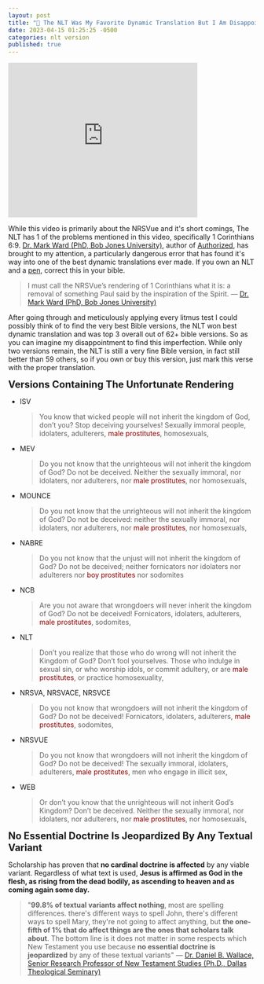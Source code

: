 ```yaml
---
layout: post
title: "📖 The NLT Was My Favorite Dynamic Translation But I Am Disappointed To Find This Single Error"
date: 2023-04-15 01:25:25 -0500
categories: nlt version
published: true
---
```


<iframe width="385" height="315" src="https://www.youtube.com/embed/CJOw_Po_UIA" title="YouTube video player" frameborder="0" allow="accelerometer; autoplay; clipboard-write; encrypted-media; gyroscope; picture-in-picture; web-share" allowfullscreen></iframe>

While this video is primarily about the NRSVue and it's short comings, The NLT has 1 of the problems mentioned in this video, specifically 1 Corinthians 6:9. [Dr. Mark Ward (PhD, Bob Jones University)](https://www.youtube.com/@markwardonwords), author of [Authorized](https://amzn.to/3SYHVT3), has brought to my attention, a particularly dangerous error that has found it's way into one of the best dynamic translations ever made. If you own an NLT and a [pen](https://amzn.to/3WDHFdd), correct this in your bible.

> I must call the NRSVue’s rendering of 1 Corinthians what it is: a removal of something Paul said by the inspiration of the Spirit. &mdash; [Dr. Mark Ward (PhD, Bob Jones University)](https://www.youtube.com/@markwardonwords)

After going through and meticulously applying every litmus test I could possibly think of to find the very best Bible versions, the NLT won best dynamic translation and was top 3 overall out of 62+ bible versions. So as you can imagine my disappointment to find this imperfection. While only two versions remain, the NLT is still a very fine Bible version, in fact still better than 59 others, so if you own or buy this version, just mark this verse with the proper translation.

<span style="font-weight:bold;font-size:1.4em;">Versions Containing The Unfortunate Rendering</span>

- ISV
    > You know that wicked people will not inherit the kingdom of God, don’t you? Stop deceiving yourselves! Sexually immoral people, idolaters, adulterers, <span style="color:darkred">male prostitutes</span>, homosexuals,
- MEV
    > Do you not know that the unrighteous will not inherit the kingdom of God? Do not be deceived. Neither the sexually immoral, nor idolaters, nor adulterers, nor <span style="color:darkred">male prostitutes</span>, nor homosexuals,
- MOUNCE
    > Do you not know that the unrighteous will not inherit the kingdom of God? Do not be deceived: neither the sexually immoral, nor idolaters, nor adulterers, nor <span style="color:darkred">male prostitutes</span>, nor homosexuals,
- NABRE
    > Do you not know that the unjust will not inherit the kingdom of God? Do not be deceived; neither fornicators nor idolaters nor adulterers nor <span style="color:darkred">boy prostitutes</span> nor sodomites
- NCB
    > Are you not aware that wrongdoers will never inherit the kingdom of God? Do not be deceived! Fornicators, idolaters, adulterers, <span style="color:darkred">male prostitutes</span>, sodomites,
- NLT
    > Don’t you realize that those who do wrong will not inherit the Kingdom of God? Don’t fool yourselves. Those who indulge in sexual sin, or who worship idols, or commit adultery, or are <span style="color:darkred">male prostitutes</span>, or practice homosexuality,
- NRSVA, NRSVACE, NRSVCE
    > Do you not know that wrongdoers will not inherit the kingdom of God? Do not be deceived! Fornicators, idolaters, adulterers, <span style="color:darkred">male prostitutes</span>, sodomites,
- NRSVUE
    > Do you not know that wrongdoers will not inherit the kingdom of God? Do not be deceived! The sexually immoral, idolaters, adulterers, <span style="color:darkred">male prostitutes</span>, men who engage in illicit sex,
- WEB
    > Or don’t you know that the unrighteous will not inherit God’s Kingdom? Don’t be deceived. Neither the sexually immoral, nor idolaters, nor adulterers, nor <span style="color:darkred">male prostitutes</span>, nor homosexuals,

<span style="font-weight:bold;font-size:1.4em;">No Essential Doctrine Is Jeopardized By Any Textual Variant</span>

Scholarship has proven that **no cardinal doctrine is affected** by any viable variant. Regardless of what text is used, **Jesus is affirmed as God in the flesh, as rising from the dead bodily, as ascending to heaven and as coming again some day.** 

> "**99.8% of textual variants affect nothing**, most are spelling differences. there's different ways to spell John, there's different ways to spell Mary, they're not going to affect anything, but **the one-fifth of 1% that do affect things are the ones that scholars talk about**. The bottom line is it does not matter in some respects which New Testament you use because **no essential doctrine is jeopardized** by any of these textual variants" &mdash; [Dr. Daniel B. Wallace, Senior Research Professor of New Testament Studies (Ph.D., Dallas Theological Seminary)](https://youtu.be/NikVdhp0YFs)


<script>
    var refTagger = {
        settings: {
            bibleVersion: 'NLT'
        }
    }; 

    (function(d, t) {
        var n=d.querySelector('[nonce]');
        refTagger.settings.nonce = n && (n.nonce||n.getAttribute('nonce'));
        var g = d.createElement(t), s = d.getElementsByTagName(t)[0];
        g.src = 'https://api.reftagger.com/v2/RefTagger.js';
        g.nonce = refTagger.settings.nonce;
        s.parentNode.insertBefore(g, s);
    }(document, 'script'));
</script>